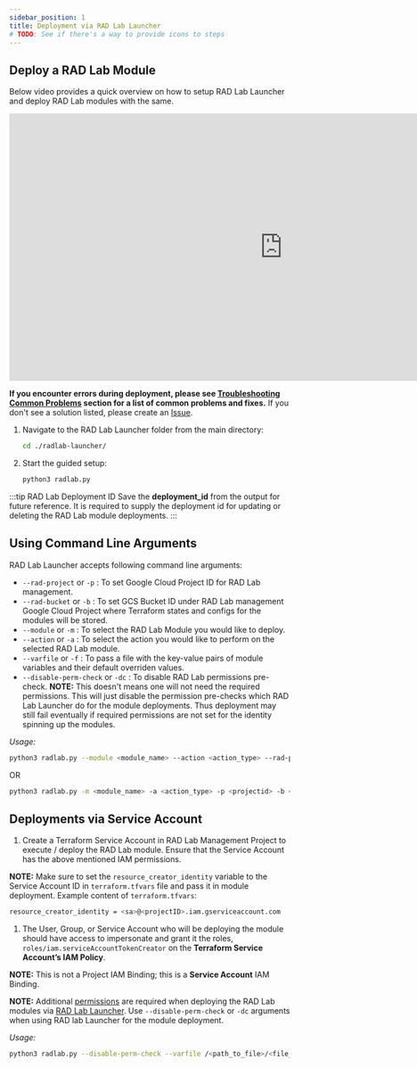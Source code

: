 ```yaml
---
sidebar_position: 1
title: Deployment via RAD Lab Launcher
# TODO: See if there's a way to provide icons to steps
---
```


## Deploy a RAD Lab Module

Below video provides a quick overview on how to setup RAD Lab Launcher and deploy RAD Lab modules with the same.

<iframe
    width="980"
    height="480"
    src="https://www.youtube.com/embed/mHc914BkFkM"
    frameborder="0"
    allow="encrypted-media"
    allowfullscreen
>
</iframe>

**If you encounter errors during deployment, please see [Troubleshooting Common Problems](../troubleshooting.md) section for a list of common problems and fixes.**  If you don't see a solution listed, please create an [Issue](https://github.com/GoogleCloudPlatform/rad-lab/issues). 


1. Navigate to the RAD Lab Launcher folder from the main directory:
    ```bash
    cd ./radlab-launcher/
    ```

2. Start the guided setup:
    ```bash
    python3 radlab.py
    ``` 

:::tip RAD Lab Deployment ID
Save the **deployment_id** from the output for future reference. It is required to supply the deployment id for updating or deleting the RAD Lab module deployments.
:::

## Using Command Line Arguments

RAD Lab Launcher accepts following command line arguments: 

* `--rad-project` or `-p`   : To set Google Cloud Project ID for RAD Lab management.
* `--rad-bucket` or `-b`    : To set GCS Bucket ID under RAD Lab management Google Cloud Project where Terraform states and configs for the modules will be stored.
* `--module` or `-m`        : To select the RAD Lab Module you would like to deploy.
* `--action` or `-a`        : To select the action you would like to perform on the selected RAD Lab module.
* `--varfile` or `-f`       : To pass a file with the key-value pairs of module variables and their default overriden values.
* `--disable-perm-check` or `-dc`       : To disable RAD Lab permissions pre-check. **NOTE:** This doesn't means one will not need the required permissions. This will just disable the permission pre-checks which RAD Lab Launcher do for the module deployments. Thus deployment may still fail eventually if required permissions are not set for the identity spinning up the modules.

_Usage:_

```bash
python3 radlab.py --module <module_name> --action <action_type> --rad-project <projectid> --rad-bucket <bucketid> --varfile <overriding_variables_file>
```
OR
```bash
python3 radlab.py -m <module_name> -a <action_type> -p <projectid> -b <bucketid> -f <overriding_variables_file>
```

## Deployments via Service Account

1. Create a Terraform Service Account in RAD Lab Management Project to execute / deploy the RAD Lab module. Ensure that the Service Account has the above mentioned IAM permissions.

**NOTE:** Make sure to set the `resource_creator_identity` variable to the Service Account ID in `terraform.tfvars` file and pass it in module deployment. Example content of `terraform.tfvars`: 

```bash
resource_creator_identity = <sa>@<projectID>.iam.gserviceaccount.com 
```

1. The User, Group, or Service Account who will be deploying the module should have access to impersonate and grant it the roles, `roles/iam.serviceAccountTokenCreator` on the **Terraform Service Account’s IAM Policy**.

**NOTE:** This is not a Project IAM Binding; this is a **Service Account** IAM Binding.

**NOTE:** Additional [permissions](../launcher_installation/management-project.md#iam-permissions-prerequisites) are required when deploying the RAD Lab modules via [RAD Lab Launcher](../../../category/rad-lab-launcher/). Use `--disable-perm-check` or `-dc` arguments when using RAD lab Launcher for the module deployment.

_Usage:_

```bash
python3 radlab.py --disable-perm-check --varfile /<path_to_file>/<file_with_terraform.tfvars_contents>
```
